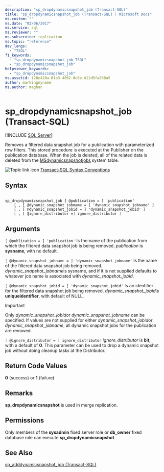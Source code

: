 ```yaml
---
description: "sp_dropdynamicsnapshot_job (Transact-SQL)"
title: "sp_dropdynamicsnapshot_job (Transact-SQL) | Microsoft Docs"
ms.custom: ""
ms.date: "03/06/2017"
ms.service: sql
ms.reviewer: ""
ms.subservice: replication
ms.topic: "reference"
dev_langs: 
  - "TSQL"
f1_keywords: 
  - "sp_dropdynamicsnapshot_job_TSQL"
  - "sp_dropdynamicsnapshot_job"
helpviewer_keywords: 
  - "sp_dropdynamicsnapshot_job"
ms.assetid: 128e428a-01b3-4062-8c6e-d22d5fa268a9
author: markingmyname
ms.author: maghan
---
```

# sp_dropdynamicsnapshot_job (Transact-SQL)
[!INCLUDE [SQL Server](../../includes/applies-to-version/sqlserver.md)]

  Removes a filtered data snapshot job for a publication with parameterized row filters. This stored procedure is executed at the Publisher on the publication database. When the job is deleted, all of the related data is deleted from the [MSdynamicsnapshotjobs](../../relational-databases/system-tables/msdynamicsnapshotjobs-transact-sql.md) system table.  
  
 ![Topic link icon](../../database-engine/configure-windows/media/topic-link.gif "Topic link icon") [Transact-SQL Syntax Conventions](../../t-sql/language-elements/transact-sql-syntax-conventions-transact-sql.md)  
  
## Syntax  
  
```  
  
sp_dropdynamicsnapshot_job [ @publication = ] 'publication'   
    [ , [ @dynamic_snapshot_jobname = ] 'dynamic_snapshot_jobname' ]   
    [ , [ @dynamic_snapshot_jobid = ] 'dynamic_snapshot_jobid' ]   
    [ , [ @ignore_distributor =] ignore_distributor ]  
```  
  
## Arguments  
`[ @publication = ] 'publication'`
 Is the name of the publication from which the filtered data snapshot job is being removed. *publication* is **sysname**, with no default.  
  
`[ @dynamic_snapshot_jobname = ] 'dynamic_snapshot_jobname'`
 Is the name of the filtered data snapshot job being removed. *dynamic_snapshot_jobname*is sysname, and if it is not supplied defaults to whatever job name is associated with *dynamic_snapshot_jobid*.  
  
`[ @dynamic_snapshot_jobid = ] 'dynamic_snapshot_jobid'`
 Is an identifier for the filtered data snapshot job being removed. *dynamic_snapshot_jobid*is **uniqueidentifier**, with default of NULL.  
  
> [!IMPORTANT]  
>  Only *dynamic_snapshot_jobid*or *dynamic_snapshot_jobname* can be specified. If values are not supplied for either *dynamic_snapshot_jobid*or *dynamic_snapshot_jobname*, all dynamic snapshot jobs for the publication are removed.  
  
`[ @ignore_distributor = ] ignore_distributor`
 *ignore_distributor* is **bit**, with a default of **0**. This parameter can be used to drop a dynamic snapshot job without doing cleanup tasks at the Distributor.  
  
## Return Code Values  
 **0** (success) or **1** (failure)  
  
## Remarks  
 **sp_dropdynamicsnapshot** is used in merge replication.  
  
## Permissions  
 Only members of the **sysadmin** fixed server role or **db_owner** fixed database role can execute **sp_dropdynamicsnapshot**.  
  
## See Also  
 [sp_adddynamicsnapshot_job &#40;Transact-SQL&#41;](../../relational-databases/system-stored-procedures/sp-adddynamicsnapshot-job-transact-sql.md)  
  
  
